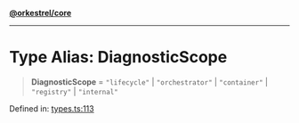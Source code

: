 [**@orkestrel/core**](../index.md)

***

# Type Alias: DiagnosticScope

> **DiagnosticScope** = `"lifecycle"` \| `"orchestrator"` \| `"container"` \| `"registry"` \| `"internal"`

Defined in: [types.ts:113](https://github.com/orkestrel/core/blob/ccb170966790f428093f11a71a5646a6e842dbf9/src/types.ts#L113)
